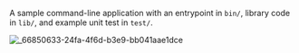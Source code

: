 A sample command-line application with an entrypoint in `bin/`, library code
in `lib/`, and example unit test in `test/`.

![_66850633-24fa-4f6d-b3e9-bb041aae1dce](https://github.com/user-attachments/assets/35067033-be3c-4687-9292-2b9ec12888a5)
